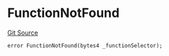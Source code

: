 # FunctionNotFound
[Git Source](https://github.com/thrackle-io/Tron/blob/239d60d1c3cbbef1a9f14ff953593a8a908ddbe0/src/economic/ruleStorage/RuleStorageDiamond.sol)


```solidity
error FunctionNotFound(bytes4 _functionSelector);
```

